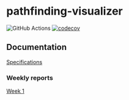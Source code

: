 # pathfinding-visualizer

![GitHub Actions](https://github.com/tapanih/pathfinding-visualizer/workflows/Java%20CI%20with%20Gradle/badge.svg)
[![codecov](https://codecov.io/gh/tapanih/pathfinding-visualizer/branch/main/graph/badge.svg?token=Q4SNQEBRVN)](https://codecov.io/gh/tapanih/pathfinding-visualizer)

## Documentation

[Specifications](documentation/specification.md)

### Weekly reports

[Week 1](documentation/weekly_report_1.md)